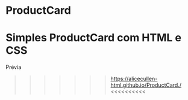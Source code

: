 # ProductCard



<h1>Simples  ProductCard com HTML e CSS</h1>

 Prévia
>>>>>>> https://alicecullen-html.github.io/ProductCard./ <<<<<<<<<<

